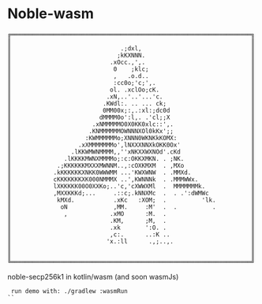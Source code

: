 # Noble-wasm
    ╔════════════════════════════════════════════════════════════════════╗
    ║                                                                    ║
    ║                               .;dxl,                               ║
    ║                              ;kKXNNN.                              ║
    ║                            .xOcc.,',.                              ║
    ║                             0    ;klc;                             ║
    ║                             ,   .o.d..                             ║
    ║                             :cc0o;'c;',.                           ║
    ║                            ol. .xclOo;cK.                          ║
    ║                           .xN,..'..'...'c.                         ║
    ║                          .KWdl:. .. ... ck;                        ║
    ║                          0MM00x;:,.:xl:;dc0d                       ║
    ║                         dMMMM0o':l,. .'cl;;X                       ║
    ║                       .xNMMMMMO0X0KK0xlc::',.                      ║
    ║                      .KNMMMMMMOWNNNXOl0kKx';;                      ║
    ║                     :KWMMMMMMo;XNNN0WKNKkKOMX:                     ║
    ║                   .xXMMMMMMMo',lNXXXNNXkOKK0Ox'                    ║
    ║                 .lKKWMWNMMMM,,''xNKXXWXNOd'.cKd                    ║
    ║               .lKKKKMWNXMMMMo;:c:OKKXMKN. . ;NK.                   ║
    ║             .;KKKKKKMXXXMWNNM..,:cOXKMXM  . ,MXo                   ║
    ║            .kKKKKKKXNKK0WWWMM ...'KWXWNW  . .MMXd.                 ║
    ║            cKKKKKKKXK000NMMMX ..',KWNNNk  . .MMMWWx.               ║
    ║            lXKKKKK00O0XXKo;..'c,'cXWWXMl  .  MMMMMMMk.             ║
    ║            ,MXXKKKd;...     .::c;.kNNXMc  .  . .':dWMWc            ║
    ║             kMXd.           .xKc   :XOM;  .          'lk.          ║
    ║              oN             ,MM.     :M'  .  .          .          ║
    ║               ,            .xMO      :M.  .                        ║
    ║                            .KM,      ;M,  .                        ║
    ║                            .xk       ':O. .                        ║
    ║                            ,c:.      ..:K ..                       ║
    ║                           'x.:ll      .,;..,.                      ║
    ║                                                                    ║
    ║                                                                    ║
    ╚════════════════════════════════════════════════════════════════════╝

 noble-secp256k1 in kotlin/wasm (and soon wasmJs)
```
 run demo with: ./gradlew :wasmRun
``
